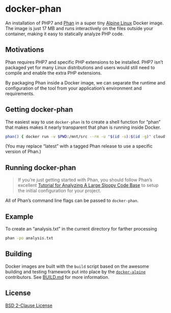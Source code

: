 # docker-phan

An installation of PHP7 and [Phan][phan] in a super tiny [Alpine Linux][alpine]
Docker image. The image is just 17 MB and runs interactively on the files
outside your container, making it easy to statically analyze PHP code.

## Motivations

Phan requires PHP7 and specific PHP extensions to be installed. PHP7 isn’t
packaged yet for many Linux distributions and users would still need to compile
and enable the extra PHP extensions.

By packaging Phan inside a Docker image, we can separate the runtime and
configuration of the tool from your application’s environment and requirements.

## Getting docker-phan

The easiest way to use `docker-phan` is to create a shell function for “phan”
that makes makes it nearly transparent that phan is running inside Docker.

```sh
phan() { docker run -v $PWD:/mnt/src --rm -u "$(id -u):$(id -g)" cloudflare/phan:latest $@; return $?; }
```

(You may replace “latest” with a tagged Phan release to use a specific version
of Phan.)

## Running docker-phan
> If you’re just getting started with Phan, you should follow Phan’s excellent
[Tutorial for Analyzing A Large Sloopy Code Base][phan-tutorial] to setup the
initial configuration for your project.

All of Phan’s command line flags can be passed to `docker-phan`.

## Example

To create an “analysis.txt” in the current directory for farther processing

``` sh
phan -po analysis.txt
```

## Building

Docker images are built with the `build` script based on the awesome building
and testing framework put into place by the [`docker-alpine`][docker-alpine]
contributors. See [BUILD.md][build-docs] for more information.

## License

[BSD 2-Clause License][bsd-2-clause]

[phan]: https://github.com/phan/phan
[alpine]: http://www.alpinelinux.org/
[phan-tutorial]: https://github.com/etsy/phan/wiki/Tutorial-for-Analyzing-a-Large-Sloppy-Code-Base
[docker-alpine]: https://github.com/gliderlabs/docker-alpine
[build-docs]: BUILD.md
[bsd-2-clause]: https://tldrlegal.com/license/bsd-2-clause-license-(freebsd)#summary
